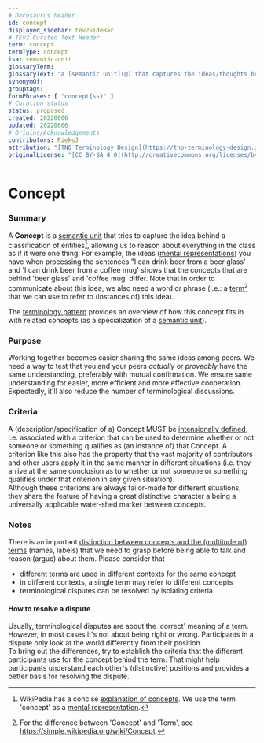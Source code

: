 ```yaml
---
# Docusaurus header
id: concept
displayed_sidebar: tev2SideBar
# TEv2 Curated Text Header
term: concept
termType: concept
isa: semantic-unit
glossaryTerm:
glossaryText: "a [semantic unit](@) that captures the ideas/thoughts behind a classification of [entities](@) (what makes [entities](@) in that class 'the same')."
synonymOf:
grouptags:
formPhrases: [ "concept{ss}" ]
# Curation status
status: proposed
created: 20220606
updated: 20220606
# Origins/Acknowledgements
contributors: RieksJ
attribution: "[TNO Terminology Design](https://tno-terminology-design.github.io/tev2-specifications/docs)"
originalLicense: "[CC BY-SA 4.0](http://creativecommons.org/licenses/by-sa/4.0/?ref=chooser-v1)"
---
```


# Concept

### Summary
A **Concept** is a [semantic unit](@) that tries to capture the idea behind a classification of entities[^1], allowing us to reason about everything in the class as if it were one thing. For example, the ideas ([mental representations](https://en.wikipedia.org/wiki/Mental_representation)) you have when processing the sentences "I can drink beer from a beer glass' and 'I can drink beer from a coffee mug' shows that the concepts that are behind 'beer glass' and 'coffee mug' differ. Note that in order to communicate about this idea, we also need a word or phrase (i.e.: a [term](@)[^2] that we can use to refer to (instances of) this idea).

[^1]: WikiPedia has a concise [explanation of concepts](https://en.wikipedia.org/wiki/Concept). We use the term 'concept' as a [mental representation](https://en.wikipedia.org/wiki/Mental_representation).

[^2]: For the difference between 'Concept' and 'Term', see https://simple.wikipedia.org/wiki/Concept.

The [terminology pattern](pattern:terminology@) provides an overview of how this concept fits in with related concepts (as a specialization of a [semantic unit](@)).

### Purpose
Working together becomes easier sharing the same ideas among peers. We need a way to test that you and your peers _actually_ or _proveably_ have the same understanding, preferably with mutual confirmation. We ensure same understanding for easier, more efficient and more effective cooperation. Expectedly, it'll also reduce the number of terminological discussions.

### Criteria
A (description/specification of a) Concept MUST be [intensionally defined](https://en.wikipedia.org/wiki/Extensional_and_intensional_definitions), i.e. associated with a criterion that can be used to determine whether or not someone or something qualifies as (an instance of) that Concept. A criterion like this also has the property that the vast majority of contributors and other users apply it in the same manner in different situations (i.e. they arrive at the same conclusion as to whether or not someone or something qualifies under that criterion in any given situation).  
Although these criterions are always tailor-made for different situations, they share the feature of having a great distinctive character a being a universally applicable water-shed marker between concepts.

### Notes
There is an important [distinction between concepts and the (multitude of) terms](https://simple.wikipedia.org/wiki/Concept) (names, labels) that we need to grasp before being able to talk and reason (argue) about them. Please consider that

* different terms are used in different contexts for the same concept
* in different contexts, a single term may refer to different concepts
* terminological disputes can be resolved by isolating criteria

#### How to resolve a dispute
Usually, terminological disputes are about the 'correct' meaning of a term. However, in most cases it's not about being right or wrong. Participants in a dispute only look at the world differently from their position.  
To bring out the differences, try to establish the criteria that the different participants use for the concept behind the term. That might help participants understand each other's (distinctive) positions and provides a better basis for resolving the dispute.